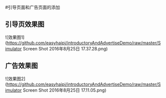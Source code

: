 
#引导页面和广告页面的添加

## 引导页效果图
![效果图1](https://github.com/easyhaipi/introductoryAndAdvertiseDemo/raw/master/Simulator Screen Shot 2016年8月25日 17.37.28.png)

## 广告效果图
![效果图2](https://github.com/easyhaipi/introductoryAndAdvertiseDemo/raw/master/Simulator Screen Shot 2016年8月25日 17.11.05.png)
